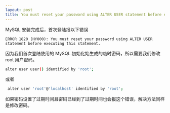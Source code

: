 ```yaml
---
layout: post
title: You must reset your password using ALTER USER statement before executing this statement.
---
```


MySQL 安装完成后，首次登陆报以下错误
```
ERROR 1820 (HY000): You must reset your password using ALTER USER statement before executing this statement.
```
因为我们首次登陆使用的 MySQL 初始化始生成的临时密码，所以需要我们修改 root 用户密码。

``` bash
alter user user() identified by 'root';
```
或者
``` bash
 alter user 'root'@'localhost' identified by 'root';
```
如果密码设置了过期时间且密码已经到了过期时间也会报这个错误，解决方法同样是修改密码。